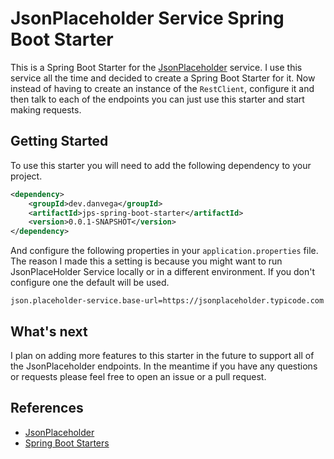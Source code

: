# JsonPlaceholder Service Spring Boot Starter

This is a Spring Boot Starter for the [JsonPlaceholder](https://jsonplaceholder.typicode.com/) service. I use this service all the time and decided to create a Spring Boot Starter for it. Now instead of having to create an instance of the `RestClient`, configure it and then talk to each of the endpoints you can just use this starter and start making requests.


## Getting Started

To use this starter you will need to add the following dependency to your project.

```xml
<dependency>
    <groupId>dev.danvega</groupId>
    <artifactId>jps-spring-boot-starter</artifactId>
    <version>0.0.1-SNAPSHOT</version>
</dependency>
```

And configure the following properties in your `application.properties` file. The reason I made this a setting is because you might
want to run JsonPlaceHolder Service locally or in a different environment. If you don't configure one the default will be used.

```properties
json.placeholder-service.base-url=https://jsonplaceholder.typicode.com
```

## What's next 

I plan on adding more features to this starter in the future to support all of the JsonPlaceholder endpoints. In the meantime if you
have any questions or requests please feel free to open an issue or a pull request.

## References

- [JsonPlaceholder](https://jsonplaceholder.typicode.com/)
- [Spring Boot Starters](https://docs.spring.io/spring-boot/docs/current/reference/html/using-spring-boot.html#using-boot-starter)